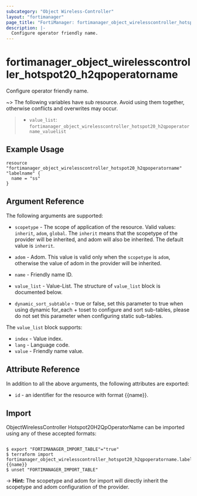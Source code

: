 ```yaml
---
subcategory: "Object Wireless-Controller"
layout: "fortimanager"
page_title: "FortiManager: fortimanager_object_wirelesscontroller_hotspot20_h2qpoperatorname"
description: |-
  Configure operator friendly name.
---
```


# fortimanager_object_wirelesscontroller_hotspot20_h2qpoperatorname
Configure operator friendly name.

~> The following variables have sub resource. Avoid using them together, otherwise conflicts and overwrites may occur.
>- `value_list`: `fortimanager_object_wirelesscontroller_hotspot20_h2qpoperatorname_valuelist`



## Example Usage

```hcl
resource "fortimanager_object_wirelesscontroller_hotspot20_h2qpoperatorname" "labelname" {
  name = "ss"
}
```

## Argument Reference


The following arguments are supported:

* `scopetype` - The scope of application of the resource. Valid values: `inherit`, `adom`, `global`. The `inherit` means that the scopetype of the provider will be inherited, and adom will also be inherited. The default value is `inherit`.
* `adom` - Adom. This value is valid only when the `scopetype` is `adom`, otherwise the value of adom in the provider will be inherited.

* `name` - Friendly name ID.
* `value_list` - Value-List. The structure of `value_list` block is documented below.
* `dynamic_sort_subtable` - true or false, set this parameter to true when using dynamic for_each + toset to configure and sort sub-tables, please do not set this parameter when configuring static sub-tables.

The `value_list` block supports:

* `index` - Value index.
* `lang` - Language code.
* `value` - Friendly name value.


## Attribute Reference

In addition to all the above arguments, the following attributes are exported:
* `id` - an identifier for the resource with format {{name}}.

## Import

ObjectWirelessController Hotspot20H2QpOperatorName can be imported using any of these accepted formats:
```

$ export "FORTIMANAGER_IMPORT_TABLE"="true"
$ terraform import fortimanager_object_wirelesscontroller_hotspot20_h2qpoperatorname.labelname {{name}}
$ unset "FORTIMANAGER_IMPORT_TABLE"
```
-> **Hint:** The scopetype and adom for import will directly inherit the scopetype and adom configuration of the provider.

